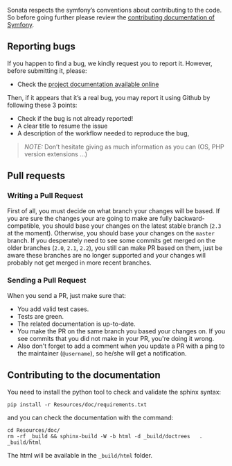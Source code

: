 Sonata respects the symfony’s conventions about contributing to the code. So before going further please review the [contributing documentation of Symfony](http://symfony.com/doc/current/contributing/code/patches.html#make-a-pull-request).

## Reporting bugs

If you happen to find a bug, we kindly request you to report it. However, before submitting it, please:

  * Check the [project documentation available online](http://sonata-project.org/bundles/)

Then, if it appears that it’s a real bug, you may report it using Github by following these 3 points:

  * Check if the bug is not already reported!
  * A clear title to resume the issue
  * A description of the workflow needed to reproduce the bug,

> _NOTE:_ Don’t hesitate giving as much information as you can (OS, PHP version extensions …)

## Pull requests

### Writing a Pull Request

First of all, you must decide on what branch your changes will be based. If you
are sure the changes your are going to make are fully backward-compatible, you
should base your changes on the latest stable branch (`2.3` at the moment).
Otherwise, you should base your changes on the `master` branch. If you
desperately need to see some commits get merged on the older branches (`2.0`,
`2.1`, `2.2`), you still can make PR based on them, just be aware these branches
are no longer supported and your changes will probably not get merged in more
recent branches.


### Sending a Pull Request

When you send a PR, just make sure that:

* You add valid test cases.
* Tests are green.
* The related documentation is up-to-date.
* You make the PR on the same branch you based your changes on. If you see commits
that you did not make in your PR, you're doing it wrong.
* Also don't forget to add a comment when you update a PR with a ping to the maintainer (``@username``), so he/she will get a notification.

## Contributing to the documentation

You need to install the python tool to check and validate the sphinx syntax:

    pip install -r Resources/doc/requirements.txt

and you can check the documentation with the command:

    cd Resources/doc/
    rm -rf _build && sphinx-build -W -b html -d _build/doctrees   . _build/html

The html will be available in the ``_build/html`` folder.
